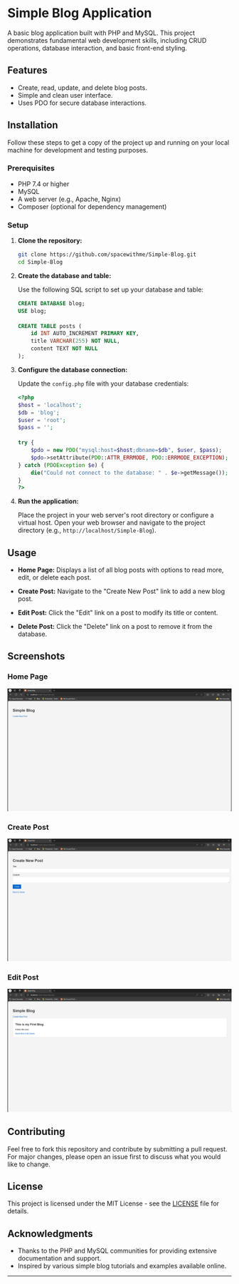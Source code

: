 # Simple Blog Application

A basic blog application built with PHP and MySQL. This project demonstrates fundamental web development skills, including CRUD operations, database interaction, and basic front-end styling.

## Features

- Create, read, update, and delete blog posts.
- Simple and clean user interface.
- Uses PDO for secure database interactions.

## Installation

Follow these steps to get a copy of the project up and running on your local machine for development and testing purposes.

### Prerequisites

- PHP 7.4 or higher
- MySQL
- A web server (e.g., Apache, Nginx)
- Composer (optional for dependency management)

### Setup

1. **Clone the repository:**
    ```bash
    git clone https://github.com/spacewithme/Simple-Blog.git
    cd Simple-Blog
    ```

2. **Create the database and table:**

    Use the following SQL script to set up your database and table:
    ```sql
    CREATE DATABASE blog;
    USE blog;

    CREATE TABLE posts (
        id INT AUTO_INCREMENT PRIMARY KEY,
        title VARCHAR(255) NOT NULL,
        content TEXT NOT NULL
    );
    ```

3. **Configure the database connection:**

    Update the `config.php` file with your database credentials:
    ```php
    <?php
    $host = 'localhost';
    $db = 'blog';
    $user = 'root';
    $pass = '';

    try {
        $pdo = new PDO("mysql:host=$host;dbname=$db", $user, $pass);
        $pdo->setAttribute(PDO::ATTR_ERRMODE, PDO::ERRMODE_EXCEPTION);
    } catch (PDOException $e) {
        die("Could not connect to the database: " . $e->getMessage());
    }
    ?>
    ```

4. **Run the application:**

    Place the project in your web server's root directory or configure a virtual host. Open your web browser and navigate to the project directory (e.g., `http://localhost/Simple-Blog`).

## Usage

- **Home Page:**
  Displays a list of all blog posts with options to read more, edit, or delete each post.

- **Create Post:**
  Navigate to the "Create New Post" link to add a new blog post.

- **Edit Post:**
  Click the "Edit" link on a post to modify its title or content.

- **Delete Post:**
  Click the "Delete" link on a post to remove it from the database.

## Screenshots

### Home Page
![Home Page](screenshots/home.png)

### Create Post
![Create Post](screenshots/create.png)

### Edit Post
![Edit Post](screenshots/edit.png)

## Contributing

Feel free to fork this repository and contribute by submitting a pull request. For major changes, please open an issue first to discuss what you would like to change.

## License

This project is licensed under the MIT License - see the [LICENSE](LICENSE) file for details.

## Acknowledgments

- Thanks to the PHP and MySQL communities for providing extensive documentation and support.
- Inspired by various simple blog tutorials and examples available online.

---
